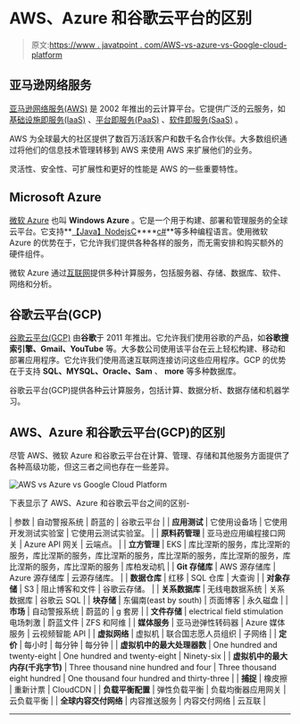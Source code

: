 # AWS、Azure 和谷歌云平台的区别

> 原文:[https://www . javatpoint . com/AWS-vs-azure-vs-Google-cloud-platform](https://www.javatpoint.com/aws-vs-azure-vs-google-cloud-platform)

## 亚马逊网络服务

[亚马逊网络服务(AWS)](https://www.javatpoint.com/aws-tutorial) 是 2002 年推出的云计算平台。它提供广泛的云服务，如[基础设施即服务(IaaS)](https://www.javatpoint.com/infrastructure-as-a-service) 、[平台即服务(PaaS)](https://www.javatpoint.com/platform-as-a-service) 、[软件即服务(SaaS)](https://www.javatpoint.com/software-as-a-service) 。

AWS 为全球最大的社区提供了数百万活跃客户和数千名合作伙伴。大多数组织通过将他们的信息技术管理转移到 AWS 来使用 AWS 来扩展他们的业务。

灵活性、安全性、可扩展性和更好的性能是 AWS 的一些重要特性。

## Microsoft Azure

[微软 Azure](https://www.javatpoint.com/microsoft-azure) 也叫 **Windows Azure** 。它是一个用于构建、部署和管理服务的全球云平台。它支持**[【Java】](https://www.javatpoint.com/java-tutorial)[Nodejs](https://www.javatpoint.com/nodejs-tutorial)[C](https://www.javatpoint.com/c-programming-language-tutorial)****[c#](https://www.javatpoint.com/c-sharp-tutorial)**等多种编程语言。使用微软 Azure 的优势在于，它允许我们提供各种各样的服务，而无需安排和购买额外的硬件组件。

微软 Azure 通过[互联网](https://www.javatpoint.com/internet)提供多种计算服务，包括服务器、存储、数据库、软件、网络和分析。

## 谷歌云平台(GCP)

[谷歌云平台(GCP)](https://www.javatpoint.com/google-cloud-platform) 由**谷歌**于 2011 年推出。它允许我们使用谷歌的产品，如**谷歌搜索引擎、Gmail、YouTube** 等。大多数公司使用该平台在云上轻松构建、移动和部署应用程序。它允许我们使用高速互联网连接访问这些应用程序。GCP 的优势在于支持 **SQL、MYSQL、Oracle、Sam** 、 **more** 等多种数据库。

谷歌云平台(GCP)提供各种云计算服务，包括计算、数据分析、数据存储和机器学习。

## AWS、Azure 和谷歌云平台(GCP)的区别

尽管 AWS、微软 Azure 和谷歌云平台在计算、管理、存储和其他服务方面提供了各种高级功能，但这三者之间也存在一些差异。

![AWS vs Azure vs Google Cloud Platform](../Images/2bcf8500b5f8a95a0ba01b017c0a23a2.png)

下表显示了 AWS、Azure 和谷歌云平台之间的区别-

| 参数 | 自动警报系统 | 蔚蓝的 | 谷歌云平台 |
| **应用测试** | 它使用设备场 | 它使用开发测试实验室 | 它使用云测试实验室。 |
| **原料药管理** | 亚马逊应用编程接口网关 | Azure API 网关 | 云端点。 |
| **立方管理** | EKS | 库比涅斯的服务，库比涅斯的服务，库比涅斯的服务，库比涅斯的服务，库比涅斯的服务，库比涅斯的服务，库比涅斯的服务，库比涅斯的服务 | 库柏发动机 |
| **Git 存储库** | AWS 源存储库 | Azure 源存储库 | 云源存储库。 |
| **数据仓库** | 红移 | SQL 仓库 | 大查询 |
| **对象存储** | S3 | 阻止博客和文件 | 谷歌云存储。 |
| **关系数据库** | 无线电数据系统 | 关系数据库 | 谷歌云 SQL |
| **块存储** | 东偏南(east by south) | 页面博客 | 永久磁盘 |
| **市场** | 自动警报系统 | 蔚蓝的 | g 套房 |
| **文件存储** | electrical field stimulation 电场刺激 | 蔚蓝文件 | ZFS 和阿维 |
| **媒体服务** | 亚马逊弹性转码器 | Azure 媒体服务 | 云视频智能 API |
| **虚拟网络** | 虚拟机 | 联合国志愿人员组织 | 子网络 |
| **定价** | 每小时 | 每分钟 | 每分钟 |
| **虚拟机中的最大处理器数** | One hundred and twenty-eight | One hundred and twenty-eight | Ninety-six |
| **虚拟机中的最大内存(千兆字节)** | Three thousand nine hundred and four | Three thousand eight hundred | One thousand four hundred and thirty-three |
| **捕捉** | 橡皮擦 | 重新计票 | CloudCDN |
| **负载平衡配置** | 弹性负载平衡 | 负载均衡器应用网关 | 云负载平衡 |
| **全球内容交付网络** | 内容推送服务 | 内容交付网络 | 云互联 |

* * *